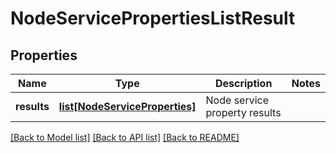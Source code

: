 # NodeServicePropertiesListResult

## Properties
Name | Type | Description | Notes
------------ | ------------- | ------------- | -------------
**results** | [**list[NodeServiceProperties]**](NodeServiceProperties.md) | Node service property results | 

[[Back to Model list]](../README.md#documentation-for-models) [[Back to API list]](../README.md#documentation-for-api-endpoints) [[Back to README]](../README.md)

